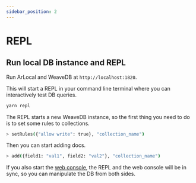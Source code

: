 ```yaml
---
sidebar_position: 2
---
```

# REPL

## Run local DB instance and REPL

Run ArLocal and WeaveDB at `http://localhost:1820`.

This will start a REPL in your command line terminal where you can interactively test DB queries.

```bash
yarn repl
```

The REPL starts a new WeaveDB instance, so the first thing you need to do is to set some rules to collections.

```bash
> setRules({"allow write": true}, "collection_name")
```

Then you can start adding docs.

```bash
> add({field1: "val1", field2: "val2"}, "collection_name")
```

If you also start the [web console](/docs/development/web-console), the REPL and the web console will be in sync, so you can manipulate the DB from both sides.
